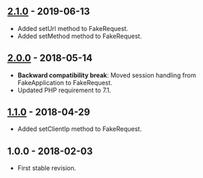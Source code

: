 ## [2.1.0] - 2019-06-13
- Added setUrl method to FakeRequest.
- Added setMethod method to FakeRequest.

## [2.0.0] - 2018-05-14
- **Backward compatibility break**: Moved session handling from FakeApplication to FakeRequest.
- Updated PHP requirement to 7.1.

## [1.1.0] - 2018-04-29
- Added setClientIp method to FakeRequest.

## 1.0.0 - 2018-02-03
- First stable revision.

[2.1.0]: https://github.com/themichaelhall/bluemvc-fakes/compare/v2.0.0...v2.1.0
[2.0.0]: https://github.com/themichaelhall/bluemvc-fakes/compare/v1.1.0...v2.0.0
[1.1.0]: https://github.com/themichaelhall/bluemvc-fakes/compare/v1.0.0...v1.1.0
